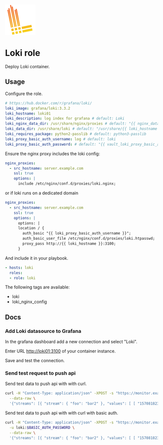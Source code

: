 <img src="/logos/loki.png" alt="loki logo" width="100" height="100">

# Loki role

Deploy Loki container.

## Usage

Configure the role.

```yml
# https://hub.docker.com/r/grafana/loki/
loki_image: grafana/loki:3.3.2
loki_hostname: loki01
loki_description: log index for grafana # default: Loki
loki_nginx_data_dir: /usr/share/nginx/proxies # default: "{{ nginx_data_dir }}/proxies"
loki_data_dir: /usr/share/loki # default: "/usr/share/{{ loki_hostname }}"
loki_requires_package: python2-passlib # default: python3-passlib
loki_proxy_basic_auth_username: log # default: loki
loki_proxy_basic_auth_password: # default: "{{ vault_loki_proxy_basic_auth_password }}"
```

Ensure the nginx proxy includes the loki config:

```yml
nginx_proxies:
  - src_hostname: server.example.com
    ssl: true
    options: |
      include /etc/nginx/conf.d/proxies/loki.nginx;
```
or if loki runs on a dedicated domain

```yml
nginx_proxies:
  - src_hostname: server.example.com
    ssl: true
    options: |
      options: |
      location / {
        auth_basic "{{ loki_proxy_basic_auth_username }}";
        auth_basic_user_file /etc/nginx/conf.d/proxies/loki.htpasswd;
        proxy_pass http://{{ loki_hostname }}:3100;
      }
```

And include it in your playbook.

```yml
- hosts: loki
  roles:
  - role: loki
```

The following tags are available:

* loki
* loki_nginx_config

## Docs

### Add Loki datasource to Grafana

In the grafana dashboard add a new connection and select "Loki".

Enter URL <http://loki01:3100> of your container instance.

Save and test the connection.

### Send test request to push api

Send test data to push api with with curl.

```bash
curl -H "Content-Type: application/json" -XPOST -s "https://monitor.example.com/loki/api/v1/push" \
  --data-raw \
  '{"streams": [{ "stream": { "foo": "bar2" }, "values": [ [ "1570818238000000000", "fizzbuzz" ] ] }]}'
```


Send test data to push api with with curl with basic auth.

```bash
curl -H "Content-Type: application/json" -XPOST -s "https://monitor.example.com/loki/api/v1/push" \
  -u loki:$BASIC_AUTH_PASSWORD \
  --data-raw \
  '{"streams": [{ "stream": { "foo": "bar2" }, "values": [ [ "1570818238000000000", "fizzbuzz" ] ] }]}'
```
